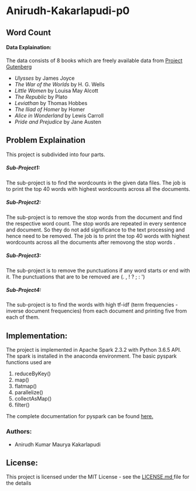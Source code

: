 # Anirudh-Kakarlapudi-p0
## Word Count 
#### Data Explaination:
The data consists of 8 books which are freely available data from <a href = https://www.gutenberg.org> Project Gutenberg</a>
 <ul>
  <li> <i>Ulysses</i> by James Joyce</li>
  <li> <i>The War of the Worlds </i> by H. G. Wells</li>
  <li> <i>Little Women</i> by Louisa May Alcott</li>
  <li> <i>The Republic</i> by Plato</li>
  <li> <i>Leviathan</i> by Thomas Hobbes</li>
  <li> <i>The Iliad of Homer</i> by Homer</li>
  <li> <i>Alice in Wonderland</i> by Lewis Carroll</li>
  <li> <i>Pride and Prejudice</i> by Jane Austen</li>
</ul>
<h2> Problem Explaination </h2>
This project is subdivided into four parts.<br/>
<h5> Sub-Project1:</h5>
The sub-project is to find the wordcounts in the given data files. The job is to print the top 40 words with highest wordcounts across all the documents.</br>
<h5> Sub-Project2:</h5> 
The sub-project is to remove the stop words from the document and find the respective word count. The stop words are repeated in every sentence and document. So they do not add significance to the text processing and hence need to be removed. The job is to print the top 40 words with highest wordcounts across all the documents after removong the stop words .</br>
<h5> Sub-Project3:</h5> 
The sub-project is to remove the punctuations if any word starts or end with it. The punctuations that are to be removed are (. , ! ? ; : ')
<h5> Sub-Project4:</h5> 
The sub-project is to find the words with high tf-idf (term frequencies - inverse document frequencies) from each document and printing five from each of them.

## Implementation:
The project is implemented in Apache Spark 2.3.2 with Python 3.6.5 API. The spark is installed in the anaconda environment. The basic pyspark functions used are 
<ol>
 <li> reduceByKey()</li>
  <li> map()</li>
  <li> flatmap()</li>
  <li> parallelize()</li>
  <li> collectAsMap()</li>
  <li> filter()</li>
 </ol>
The complete documentation for pyspark can be found <a href = "https://spark.apache.org/docs/2.3.1/api/python/pyspark.sql.html"> here.</a>
<h3> Authors:</h3>
<ul> <li> Anirudh Kumar Maurya Kakarlapudi </li></ul>

## License:
This project is licensed under the MIT License - see the <a href="https://github.com/dsp-uga/Anirudh-Kakarlapudi-p0/blob/master/LICENSE">LICENSE.md </a>file for the details

